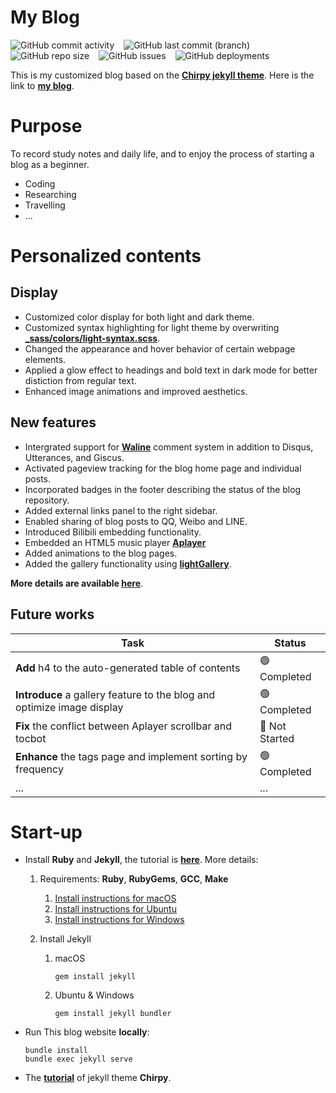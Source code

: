 # My Blog 
<img alt="GitHub commit activity" src="https://img.shields.io/github/commit-activity/m/zoooooone/zoooooone.github.io?label=activity"> &ensp; <img alt="GitHub last commit (branch)" src="https://img.shields.io/github/last-commit/zoooooone/Zoooooone.github.io/main"> &ensp; <img alt="GitHub repo size" src="https://img.shields.io/github/repo-size/zoooooone/zoooooone.github.io"> &ensp; <img alt="GitHub issues" src="https://img.shields.io/github/issues/zoooooone/zoooooone.github.io"> &ensp; <img alt="GitHub deployments" src="https://img.shields.io/github/deployments/zoooooone/zoooooone.github.io/github-pages">

This is my customized blog based on the **[Chirpy jekyll theme](https://github.com/cotes2020/jekyll-theme-chirpy)**. Here is the link to **[my blog](https://zoooooone.github.io/)**.

# Purpose
To record study notes and daily life, and to enjoy the process of starting a blog as a beginner.
- Coding
- Researching
- Travelling
- ...

# Personalized contents

## Display

- Customized color display for both light and dark theme. 
- Customized syntax highlighting for light theme by overwriting **[_sass/colors/light-syntax.scss](_sass/colors/light-syntax.scss)**.
- Changed the appearance and hover behavior of certain webpage elements.
- Applied a glow effect to headings and bold text in dark mode for better distiction from regular text.
- Enhanced image animations and improved aesthetics.

## New features

- Intergrated support for **[Waline](https://waline.js.org/en/)** comment system in addition to Disqus, Utterances, and Giscus. 
- Activated pageview tracking for the blog home page and individual posts.
- Incorporated badges in the footer describing the status of the blog repository. 
- Added external links panel to the right sidebar.
- Enabled sharing of blog posts to QQ, Weibo and LINE. 
- Introduced Bilibili embedding functionality.
- Embedded an HTML5 music player **[Aplayer](https://github.com/DIYgod/APlayer)**
- Added animations to the blog pages.
- Added the gallery functionality using **[lightGallery](https://github.com/sachinchoolur/lightGallery)**.

**More details are available [here](https://zoooooone.github.io/changelog/)**.

## Future works

| Task | Status |
| --- | --- |
| **Add** h4 to the auto-generated table of contents | 🟢 Completed |
| **Introduce** a gallery feature to the blog and optimize image display | 🟢 Completed |
| **Fix** the conflict between Aplayer scrollbar and tocbot | 🔴 Not Started |
| **Enhance** the tags page and implement sorting by frequency | 🟢 Completed |
| ... | ... |

# Start-up
- Install **Ruby** and **Jekyll**, the tutorial is **[here](https://jekyllrb.com/docs/installation/)**. More details:
    
    1. Requirements: **Ruby**, **RubyGems**, **GCC**, **Make** 
       1. [Install instructions for macOS](https://jekyllrb.com/docs/installation/macos/)
       2. [Install instructions for Ubuntu](https://jekyllrb.com/docs/installation/ubuntu/)
       3. [Install instructions for Windows](https://jekyllrb.com/docs/installation/windows/)
    
    2. Install Jekyll
       1. macOS
          ```
          gem install jekyll
          ```
       2. Ubuntu & Windows
          ```
          gem install jekyll bundler
          ```

- Run This blog website **locally**:
    ```
    bundle install
    bundle exec jekyll serve
    ```

- The **[tutorial](https://chirpy.cotes.page/posts/getting-started/)** of jekyll theme **Chirpy**.